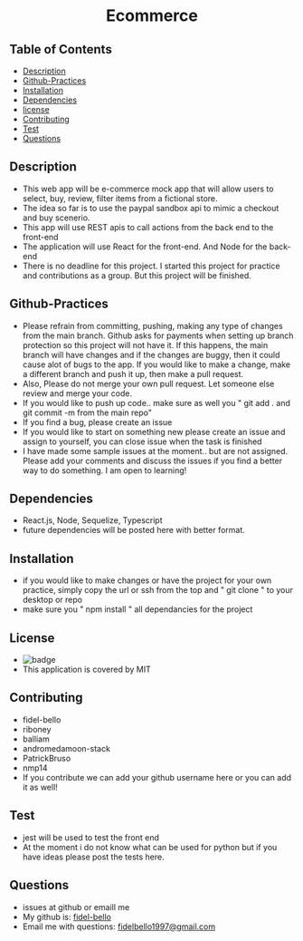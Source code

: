 
   <h1 align="center">Ecommerce</h1>

   ## Table of Contents
   * [Description](#Description)
   * [Github-Practices](#Github-Practices)
   * [Installation](#Installation)
   * [Dependencies](#Dependencies)
   * [license](#License)
   * [Contributing](#Contributing)
   * [Test](#Test)
   * [Questions](#Questions)
   
   ## Description
   * This web app will be e-commerce mock app that will allow users to select, buy, review, filter items from a fictional store.
   * The idea so far is to use the paypal sandbox api to mimic a checkout and buy scenerio.
   * This app will use REST apis to call actions from the back end to the front-end
   * The application will use React for the front-end. And Node for the back-end
   * There is no deadline for this project. I started this project for practice and contributions as a group. But this project will be finished.

   ## Github-Practices
   * Please refrain from committing, pushing, making any type of changes from the main branch. Github asks for payments when setting up branch protection so this project will not have it. If this happens, the main branch will have changes and if the changes are buggy, then it could cause alot of bugs to the app. If you would like to make a change, make a different branch and push it up, then make a pull request.
   * Also, Please do not merge your own pull request. Let someone else review and merge your code.
   * If you would like to push up code.. make sure as well you " git add . and git commit -m from the main repo"
   * If you find a bug, please create an issue
   * If you would like to start on something new please create an issue and assign to yourself, you can close issue when the task is finished
   * I have made some sample issues at the moment.. but are not assigned. Please add your comments and discuss the issues if you find a better way to do something. I am open to learning!

   ## Dependencies
   * React.js, Node, Sequelize, Typescript
   * future dependencies will be posted here with better format.

   ## Installation
   * if you would like to make changes or have the project for your own practice, simply copy the url or ssh from the top and " git clone " to your desktop or repo
   * make sure you  " npm install " all dependancies for the project

   ## License
   * ![badge](https://img.shields.io/badge/license-MIT-blue)
   * This application is covered by MIT

   ## Contributing
   * fidel-bello
   * riboney
   * balliam
   * andromedamoon-stack
   * PatrickBruso
   * nmp14
   * If you contribute we can add your github username here or you can add it as well!

   ## Test
   * jest will be used to test the front end
   * At the moment i do not know what can be used for python but if you have ideas please post the tests here.

   ## Questions
   * issues at github or emaill me
   * My github is: [fidel-bello](https://github.com/fidel-bello)
   * Email me with questions: fidelbello1997@gmail.com

  